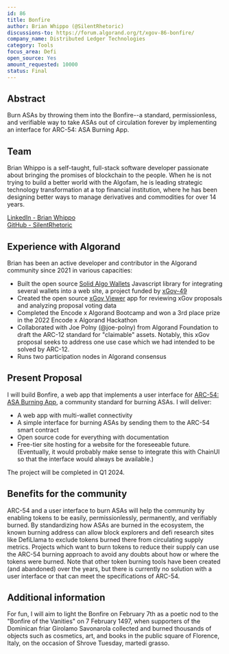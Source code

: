 ```yaml
---
id: 86
title: Bonfire
author: Brian Whippo (@SilentRhetoric)
discussions-to: https://forum.algorand.org/t/xgov-86-bonfire/
company_name: Distributed Ledger Technologies
category: Tools
focus_area: Defi
open_source: Yes
amount_requested: 10000
status: Final
---
```


## Abstract
Burn ASAs by throwing them into the Bonfire--a standard, permissionless, and verifiable way to take ASAs out of circulation forever by implementing an interface for ARC-54: ASA Burning App.

## Team
Brian Whippo is a self-taught, full-stack software developer passionate about bringing the promises of blockchain to the people.  When he is not trying to build a better world with the Algofam, he is leading strategic technology transformation at a top financial institution, where he has been designing better ways to manage derivatives and commodities for over 14 years.  

<a href="https://www.linkedin.com/in/brianwhippo/">LinkedIn - Brian Whippo</a>  
<a href="https://github.com/SilentRhetoric">GitHub - SilentRhetoric</a>  

## Experience with Algorand
Brian has been an active developer and contributor in the Algorand community since 2021 in various capacities:

- Built the open source <a href="https://solid-algo-wallets-example.netlify.app">Solid Algo Wallets</a> Javascript library for integrating several wallets into a web site, a project funded by [xGov-49](xgov-49.md)
- Created the open source <a href="https://xgov-viewer.netlify.app">xGov Viewer</a> app for reviewing xGov proposals and analyzing proposal voting data
- Completed the Encode x Algorand Bootcamp and won a 3rd place prize in the 2022 Encode x Algorand Hackathon
- Collaborated with Joe Polny (@joe-polny) from Algorand Foundation to draft the ARC-12 standard for "claimable" assets.  Notably, this xGov proposal seeks to address one use case which we had intended to be solved by ARC-12.
- Runs two participation nodes in Algorand consensus

## Present Proposal
I will build Bonfire, a web app that implements a user interface for <a href="https://github.com/algorandfoundation/ARCs/pull/245/files">ARC-54: ASA Burning App</a>, a community standard for burning ASAs.  I will deliver:
- A web app with multi-wallet connectivity
- A simple interface for burning ASAs by sending them to the ARC-54 smart contract
- Open source code for everything with documentation
- Free-tier site hosting for a website for the foreseeable future.  (Eventually, it would probably make sense to integrate this with ChainUI so that the interface would always be available.)

The project will be completed in Q1 2024.  

## Benefits for the community
ARC-54 and a user interface to burn ASAs will help the community by enabling tokens to be easily, permissionlessly, permanently, and verifiably burned.  By standardizing how ASAs are burned in the ecosystem, the known burning address can allow block explorers and defi research sites like DefiLlama to exclude tokens burned there from circulating supply metrics.  Projects which want to burn tokens to reduce their supply can use the ARC-54 burning approach to avoid any doubts about how or where the tokens were burned.  Note that other token burning tools have been created (and abandoned) over the years, but there is currently no solution with a user interface or that can meet the specifications of ARC-54.  

## Additional information
For fun, I will aim to light the Bonfire on February 7th as a poetic nod to the "Bonfire of the Vanities" on 7 February 1497, when supporters of the Dominican friar Girolamo Savonarola collected and burned thousands of objects such as cosmetics, art, and books in the public square of Florence, Italy, on the occasion of Shrove Tuesday, martedí grasso.
